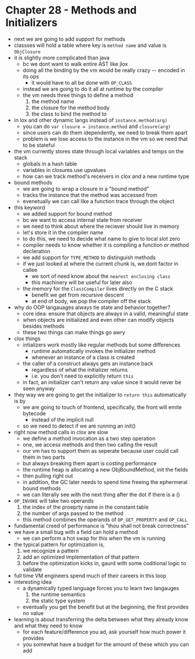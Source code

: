 # Chapter 28 - Methods and Initializers

- next we are going to add support for methods
- classses will hold a table where key is `method name` and value is `ObjClosure`
- it is slightly more complicated than java
  - bc we dont want to walk entire AST like jlox
  - doing all the binding by the vm would be really crazy -- encoded in its ops
    - it would have to all be done with `OP_CLASS`
  - instead we are going to do it all at runtime by the compiler
  - the vm needs three things to define a method
    1. the method name
    2. the closure for the method body
    3. the class to bind the method to
- in lox and other dynamic langs instead of `instance.method(arg)`
  - you can do `var closure = instance.method` and `closure(arg)`
  - since users can do them idependently, we need to break them apart
  - problem is we lose access to the instance in the vm so we need that to be stateful
- the vm currently stores state through local variables and temps on the stack
  - globals in a hash table
  - variables in closures use upvalues
  - how can we track method's receivers in clox and a new runtime type
- bound methods
  - we are going to wrap a closure in a "bound method"
  - tracks the instance that the method was accessed from
  - evenetually we can call like a function trace through the object
- this keyword
  - we added support for bound method
  - bc we want to access internal state from receiver
  - we need to think about where the reciever should live in memory
  - let's store it in the compiler name
  - to do this, we need to decide what name to give to local slot zero
  - compiler needs to know whether it is compiling a function or method decleration
  - we add support for `TYPE_METHOD` to distinguish methods
  - if we just looked at where the current chunk is, we dont factor in callee
    - we sort of need know about the `nearest enclosing class`
    - this machinery will be useful for later also
  - the memory for the `ClassCompiler` lives directly on the C stack
    - benefit we get from recursive descent
    - at end of body, we pop the compiler off the stack
- why do OOP langauages always tie state and behavior together?
  - core idea: ensure that objects are always in a valid, meaningful state
  - when objects are initialized and even other can modify objects besides methods
  - these two things can make things go awry
- clox things
  - intializers work mostly like regular methods but some differences
    - runtime automatically invokes the initializer method
    - whenever an instance of a class is created
  - the caller of a construct always gets an instance back
    - regardless of what the initializer returns
    - i.e. you don't need to explicitly return `this`
  - in fact, an initializer can't return any value since it would never be seen anyway
- they way we are going to get the initializer to `return this` automatically is by
  - we are going to touch of frontend, specifically, the front will emite bytecode
    - instead of the implicit null
  - so we need to detect if we are running an init()
- right now method calls in clox are slow
  - we define a method invocation as a two step operation
  - one, we access methods and then two calling the result
  - our vm has to support them as seperate because user could call them in two parts
  - but always breaking them apart is costing performance
  - the runtime heap is allocating a new ObjBoundMethod, init the fields
  - then pulling right out
  - in addition, the GC later needs to spend time freeing the ephermeral bound methods
  - we can literally see with the next thing after the dot if there is a ()
- `OP_INVOKE` will take two operands
  1. the index of the proeprty name in the constant table
  2. the number of args passed to the method
  - this method combines the operands of `OP_GET_PROPERTY` and `OP_CALL`
- fundamental creed of performance is "thou shall not break correctness"
- we have a small bug with a field can hold a method
  - we can perform a hot swap for this when the vm is running
- the typical pattern for optimization is,
  1. we recognize a pattern
  2. add an optimized implementation of that pattern
  3. before the optimization kicks in, gaurd with some coditional logic to validate
- full time VM engineers spend much of their careers in this loop
- interesting idea
  - a dynamically typed language forces you to learn two langauges
    1. the runtime semantics
    2. the static type system
  - eventually you get the benefit but at the beginning, the first provides no value
- learning is about transferring the delta between what they already know and what they need to know
  - for each feature/difference you ad, ask yourself how much power it provides
  - you somewhat have a budget for the amount of these which you can add
